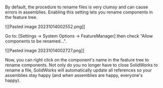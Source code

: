 By default, the procedure to rename files is very clumsy and can cause errors in assemblies. Enabling this setting lets you rename components in the feature tree.

![[Pasted image 20231014002552.png]]

Go to: \[Settings -> System Options -> FeatureManager] then check "Allow components to be renamed...".

![[Pasted image 20231014002727.png]]

Now, you can right click on the component's name in the feature tree to rename components. Not only do you no longer have to close SolidWorks to rename a file, SolidWorks will automatically update all references so your assemblies stay happy (and when assemblies are happy, everyone's happy). 